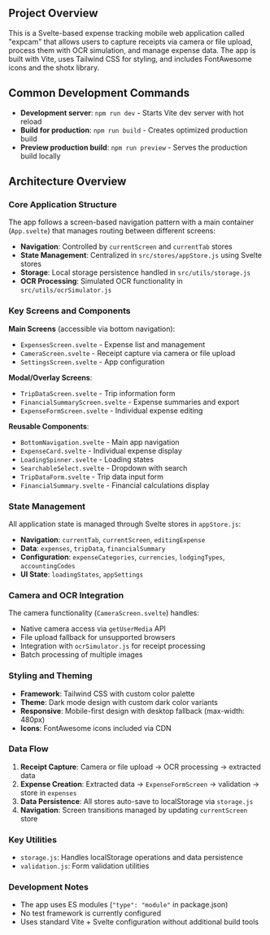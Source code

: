 ## Project Overview

This is a Svelte-based expense tracking mobile web application called "expcam" that allows users to capture receipts via camera or file upload, process them with OCR simulation, and manage expense data. The app is built with Vite, uses Tailwind CSS for styling, and includes FontAwesome icons and the shotx library.

## Common Development Commands

- **Development server**: `npm run dev` - Starts Vite dev server with hot reload
- **Build for production**: `npm run build` - Creates optimized production build
- **Preview production build**: `npm run preview` - Serves the production build locally

## Architecture Overview

### Core Application Structure

The app follows a screen-based navigation pattern with a main container (`App.svelte`) that manages routing between different screens:

- **Navigation**: Controlled by `currentScreen` and `currentTab` stores
- **State Management**: Centralized in `src/stores/appStore.js` using Svelte stores
- **Storage**: Local storage persistence handled in `src/utils/storage.js`
- **OCR Processing**: Simulated OCR functionality in `src/utils/ocrSimulator.js`

### Key Screens and Components

**Main Screens** (accessible via bottom navigation):
- `ExpensesScreen.svelte` - Expense list and management
- `CameraScreen.svelte` - Receipt capture via camera or file upload  
- `SettingsScreen.svelte` - App configuration

**Modal/Overlay Screens**:
- `TripDataScreen.svelte` - Trip information form
- `FinancialSummaryScreen.svelte` - Expense summaries and export
- `ExpenseFormScreen.svelte` - Individual expense editing

**Reusable Components**:
- `BottomNavigation.svelte` - Main app navigation
- `ExpenseCard.svelte` - Individual expense display
- `LoadingSpinner.svelte` - Loading states
- `SearchableSelect.svelte` - Dropdown with search
- `TripDataForm.svelte` - Trip data input form
- `FinancialSummary.svelte` - Financial calculations display

### State Management

All application state is managed through Svelte stores in `appStore.js`:

- **Navigation**: `currentTab`, `currentScreen`, `editingExpense`
- **Data**: `expenses`, `tripData`, `financialSummary`
- **Configuration**: `expenseCategories`, `currencies`, `lodgingTypes`, `accountingCodes`
- **UI State**: `loadingStates`, `appSettings`

### Camera and OCR Integration

The camera functionality (`CameraScreen.svelte`) handles:
- Native camera access via `getUserMedia` API
- File upload fallback for unsupported browsers
- Integration with `ocrSimulator.js` for receipt processing
- Batch processing of multiple images

### Styling and Theming

- **Framework**: Tailwind CSS with custom color palette
- **Theme**: Dark mode design with custom dark color variants
- **Responsive**: Mobile-first design with desktop fallback (max-width: 480px)
- **Icons**: FontAwesome icons included via CDN

### Data Flow

1. **Receipt Capture**: Camera or file upload → OCR processing → extracted data
2. **Expense Creation**: Extracted data → `ExpenseFormScreen` → validation → store in `expenses`
3. **Data Persistence**: All stores auto-save to localStorage via `storage.js`
4. **Navigation**: Screen transitions managed by updating `currentScreen` store

### Key Utilities

- `storage.js`: Handles localStorage operations and data persistence
- `validation.js`: Form validation utilities

### Development Notes

- The app uses ES modules (`"type": "module"` in package.json)
- No test framework is currently configured
- Uses standard Vite + Svelte configuration without additional build tools